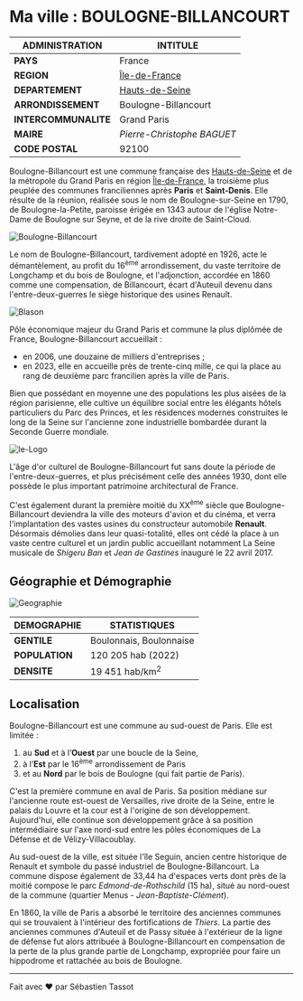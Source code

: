 # Ma ville : BOULOGNE-BILLANCOURT

|  ADMINISTRATION              |   INTITULE                            |
| -----------------------------| --------------------------------------|
| **PAYS**                     |   France                              |
| **REGION**                   |   [Île-de-France](ma-region.md)       |
| **DEPARTEMENT**              |   [Hauts-de-Seine](mon-departement.md)|
| **ARRONDISSEMENT**           |   Boulogne-Billancourt                |
| **INTERCOMMUNALITE**         |   Grand Paris                         |
| **MAIRE**                    |   *Pierre-Christophe BAGUET*          |
| **CODE POSTAL**              |   92100                               |

Boulogne-Billancourt est une commune française des [Hauts-de-Seine](mon-departement.md) et de la métropole du Grand Paris en région [Île-de-France](ma-region.md), la troisième plus peuplée des communes franciliennes après **Paris** et **Saint-Denis**. Elle résulte de la réunion, réalisée sous le nom de Boulogne-sur-Seine en 1790, de Boulogne-la-Petite, paroisse érigée en 1343 autour de l'église Notre-Dame de Boulogne sur Seyne, et de la rive droite de Saint-Cloud.

![Boulogne-Billancourt](https://otbb.org/wp-content/uploads/2025/01/9.-Q5-Centre-Ville-AdB-036-scaled.jpg "La Mairie")

Le nom de Boulogne-Billancourt, tardivement adopté en 1926, acte le démantèlement, au profit du 16<sup>ème</sup> arrondissement, du vaste territoire de Longchamp et du bois de Boulogne, et l'adjonction, accordée en 1860 comme une compensation, de Billancourt, écart d'Auteuil devenu dans l'entre-deux-guerres le siège historique des usines Renault.

![Blason](https://upload.wikimedia.org/wikipedia/commons/thumb/0/0a/Blason_Commune_Boulogne-Billancourt_FR92.svg/65px-Blason_Commune_Boulogne-Billancourt_FR92.svg.png "Blason de la ville de Boulogne-Billancourt")

Pôle économique majeur du Grand Paris et commune la plus diplômée de France, Boulogne-Billancourt accueillait :
- en 2006, une douzaine de milliers d'entreprises ;
- en 2023, elle en accueille près de trente-cinq mille, ce qui la place au rang de deuxième parc francilien après la ville de Paris.

Bien que possédant en moyenne une des populations les plus aisées de la région parisienne, elle cultive un équilibre social entre les élégants hôtels particuliers du Parc des Princes, et les résidences modernes construites le long de la Seine sur l'ancienne zone industrielle bombardée durant la Seconde Guerre mondiale.

![le-Logo](https://www.emploipublic.fr/mediatheque/8/0/7/000888708_200x200.png "Logo de la ville de Boulogne-Billancourt")

L'âge d'or culturel de Boulogne-Billancourt fut sans doute la période de l'entre-deux-guerres, et plus précisément celle des années 1930, dont elle possède le plus important patrimoine architectural de France.

C'est également durant la première moitié du XX<sup>ème</sup> siècle que Boulogne-Billancourt deviendra la ville des moteurs d'avion et du cinéma, et verra l'implantation des vastes usines du constructeur automobile **Renault**. Désormais démolies dans leur quasi-totalité, elles ont cédé la place à un vaste centre culturel et un jardin public accueillant notamment La Seine musicale de *Shigeru Ban* et *Jean de Gastines* inauguré le 22 avril 2017.

## Géographie et Démographie

![Geographie](https://otbb.org/wp-content/uploads/2025/02/BOULOGNE-plan-2025_A0-1-1-768x1078.jpg "Géographie de Boulogne-Billancourt")

|  DEMOGRAPHIE    |   STATISTIQUES             |
| ----------------| ---------------------------|
| **GENTILE**     |   Boulonnais, Boulonnaise  |
| **POPULATION**  |   120 205 hab (2022)       |
| **DENSITE**     |   19 451 hab/km<sup>2</sup>|

## Localisation

Boulogne-Billancourt est une commune au sud-ouest de Paris. Elle est limitée :

1. au **Sud** et à l’**Ouest** par une boucle de la Seine,
2. à l’**Est** par le 16<sup>ème</sup> arrondissement de Paris
3. et au **Nord** par le bois de Boulogne (qui fait partie de Paris).

C'est la première commune en aval de Paris. Sa position médiane sur l'ancienne route est-ouest de Versailles, rive droite de la Seine, entre le palais du Louvre et la cour est à l'origine de son développement. Aujourd'hui, elle continue son développement grâce à sa position intermédiaire sur l'axe nord-sud entre les pôles économiques de La Défense et de Vélizy-Villacoublay.

Au sud-ouest de la ville, est située l'île Seguin, ancien centre historique de Renault et symbole du passé industriel de Boulogne-Billancourt. La commune dispose également de 33,44 ha d'espaces verts dont près de la moitié compose le parc *Edmond-de-Rothschild* (15 ha), situé au nord-ouest de la commune (quartier Menus - *Jean-Baptiste-Clément*).

En 1860, la ville de Paris a absorbé le territoire des anciennes communes qui se trouvaient à l'intérieur des fortifications de *Thiers*. La partie des anciennes communes d'Auteuil et de Passy située à l'extérieur de la ligne de défense fut alors attribuée à Boulogne-Billancourt en compensation de la perte de la plus grande partie de Longchamp, expropriée pour faire un hippodrome et rattachée au bois de Boulogne.

---

Fait avec ❤️ par Sébastien Tassot